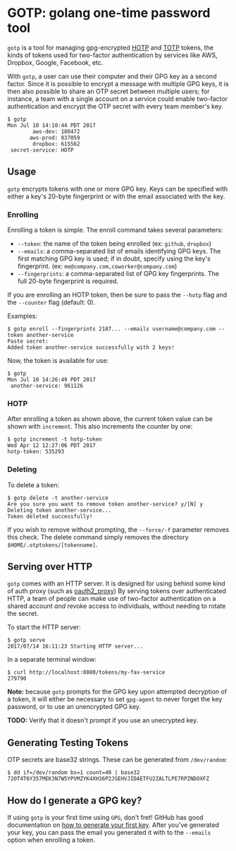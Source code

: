 GOTP: golang one-time password tool
===================================

`gotp` is a tool for managing gpg-encrypted [HOTP](https://en.wikipedia.org/wiki/HMAC-based_One-time_Password_Algorithm) and [TOTP](https://en.wikipedia.org/wiki/Time-based_One-time_Password_Algorithm)
tokens, the kinds of tokens used for two-factor authentication by services
like AWS, Dropbox, Google, Facebook, etc.

With `gotp`, a user can use their computer and their GPG key as a second factor.
Since it is possible to encrypt a message with multiple GPG keys, it is then also
possible to share an OTP secret between multiple users; for instance, a team
with a single account on a service could enable two-factor authentication and
encrypt the OTP secret with every team member's key.

```
$ gotp
Mon Jul 10 14:10:44 PDT 2017
        aws-dev: 180472
       aws-prod: 837059
        dropbox: 615562
 secret-service: HOTP
```

Usage
-----

`gotp` encrypts tokens with one or more GPG key. Keys can be specified with either
a key's 20-byte fingerprint or with the email associated with the key.

### Enrolling
Enrolling a token is simple. The enroll command takes several parameters:
* `--token`: the name of the token being enrolled (ex: `github`, `dropbox`)
* `--emails`: a comma-separated list of emails identifying GPG keys. The first matching GPG key is used; if in doubt, specify using the key's fingerprint. (ex: `me@company.com,coworker@company.com`)
* `--fingerprints`: a comma-separated list of GPG key fingerprints. The full 20-byte fingerprint is required.

If you are enrolling an HOTP token, then be sure to pass the `--hotp` flag and the `--counter` flag (default: 0).

Examples:
```
$ gotp enroll --fingerprints 2187... --emails username@company.com --token another-service
Paste secret:
Added token another-service successfully with 2 keys!
```

Now, the token is available for use:
```
$ gotp
Mon Jul 10 14:26:49 PDT 2017
 another-service: 961126
```

### HOTP
After enrolling a token as shown above, the current token value can be shown with `increment`.
This also increments the counter by one:

```
$ gotp increment -t hotp-token
Wed Apr 12 12:27:06 PDT 2017
hotp-token: 535293
```

### Deleting
To delete a token:

```
$ gotp delete -t another-service
Are you sure you want to remove token another-service? y/[N] y
Deleting token another-service...
Token deleted successfully!
```

If you wish to remove without prompting, the `--force/-f` parameter removes this check.
The delete command simply removes the directory `$HOME/.otptokens/[tokenname]`.

Serving over HTTP
-----------------
`gotp` comes with an HTTP server. It is designed for using behind some kind of auth proxy
(such as [oauth2_proxy](https://github.com/bitly/oauth2_proxy)) By serving tokens
over authenticated HTTP, a team of people can make use of two-factor authentication
on a shared account *and* revoke access to individuals, without needing to rotate the secret.

To start the HTTP server:
```
$ gotp serve
2017/07/14 16:11:23 Starting HTTP server...
```

In a separate terminal window:
```
$ curl http://localhost:8080/tokens/my-fav-service
279790
```

**Note:** because `gotp` prompts for the GPG key upon attempted decryption of a token,
it will either be necessary to set `gpg-agent` to never forget the key password, or
to use an unencrypted GPG key.

**TODO:** Verify that it doesn't prompt if you use an unecrypted key.

Generating Testing Tokens
-------------------------

OTP secrets are base32 strings. These can be generated from `/dev/random`:

```
$ dd if=/dev/random bs=1 count=40 | base32
72OT4T6Y357MEK3N7W5YPVMZYK4XH36P2JSEHVJIDAETFU2ZALTLPE7RPZNDOXFZ
```

How do I generate a GPG key?
----------------------------

If using `gotp` is your first time using `GPG`, don't fret! GitHub has good
documentation on [how to generate your first key](https://help.github.com/articles/generating-a-new-gpg-key/#generating-a-gpg-key).
After you've generated your key, you can pass the email you generated it
with to the `--emails` option when enrolling a token.